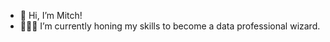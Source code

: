 - 👋 Hi, I’m Mitch! 
- 🧙🏻‍♀️ I’m currently honing my skills to become a data professional wizard.

<!---
mtchlorence/mtchlorence is a ✨ special ✨ repository because its `README.md` (this file) appears on your GitHub profile.
You can click the Preview link to take a look at your changes.
--->
